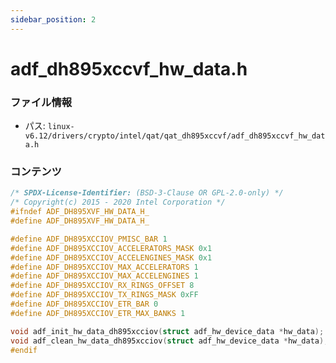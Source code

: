 ```yaml
---
sidebar_position: 2
---
```

# adf_dh895xccvf_hw_data.h

### ファイル情報

- パス: `linux-v6.12/drivers/crypto/intel/qat/qat_dh895xccvf/adf_dh895xccvf_hw_data.h`

### コンテンツ

```h
/* SPDX-License-Identifier: (BSD-3-Clause OR GPL-2.0-only) */
/* Copyright(c) 2015 - 2020 Intel Corporation */
#ifndef ADF_DH895XVF_HW_DATA_H_
#define ADF_DH895XVF_HW_DATA_H_

#define ADF_DH895XCCIOV_PMISC_BAR 1
#define ADF_DH895XCCIOV_ACCELERATORS_MASK 0x1
#define ADF_DH895XCCIOV_ACCELENGINES_MASK 0x1
#define ADF_DH895XCCIOV_MAX_ACCELERATORS 1
#define ADF_DH895XCCIOV_MAX_ACCELENGINES 1
#define ADF_DH895XCCIOV_RX_RINGS_OFFSET 8
#define ADF_DH895XCCIOV_TX_RINGS_MASK 0xFF
#define ADF_DH895XCCIOV_ETR_BAR 0
#define ADF_DH895XCCIOV_ETR_MAX_BANKS 1

void adf_init_hw_data_dh895xcciov(struct adf_hw_device_data *hw_data);
void adf_clean_hw_data_dh895xcciov(struct adf_hw_device_data *hw_data);
#endif

```
